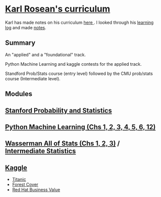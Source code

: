 # [Karl Rosean's curriculum](http://karlrosaen.com/)

Karl has made notes on his curriculum [here ](http://karlrosaen.com/ml/). I looked through his [learning log](http://karlrosaen.com/ml/learning-log/) and made [notes](https://github.com/coxy1989/mlsabbatical/blob/master/notes/01-karl-rosaen-learning-log-notes.md).

## Summary

An "applied" and a "foundational" track.

Python Machine Learning and kaggle contests for the applied track.

Standford Prob/Stats course (entry level) followed by the CMU prob/stats course (Intermediate level).

## Modules

## [Stanford Probability and Statistics](https://lagunita.stanford.edu/courses/OLI/ProbStat/Open/about)

## [Python Machine Learning (Chs 1, 2, 3, 4, 5, 6, 12)](https://www.amazon.co.uk/Python-Machine-Learning-Sebastian-Raschka/dp/1783555130)

## [Wasserman All of Stats (Chs 1, 2, 3)](https://www.springer.com/gb/book/9780387402727) / [Intermediate Statistics](http://www.stat.cmu.edu/~larry/=stat705/)

## [Kaggle](https://www.kaggle.com/)

- [Titanic](https://www.kaggle.com/c/titanic)
- [Forest Cover](https://www.kaggle.com/c/forest-cover-type-prediction)
- [Red Hat Business Value](https://www.kaggle.com/c/predicting-red-hat-business-value)
